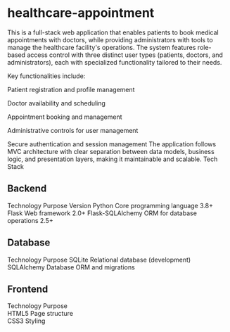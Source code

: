 # healthcare-appointment
This is a full-stack web application that enables patients to book medical appointments with doctors, while providing administrators with tools to manage the healthcare facility's operations. The system features role-based access control with three distinct user types (patients, doctors, and administrators), each with specialized functionality tailored to their needs.

Key functionalities include:

Patient registration and profile management

Doctor availability and scheduling

Appointment booking and management

Administrative controls for user management

Secure authentication and session management
The application follows MVC architecture with clear separation between data models, business logic, and presentation layers, making it maintainable and scalable.
Tech Stack
## Backend
Technology	      Purpose                   Version
Python	          Core programming language	  3.8+
Flask	            Web framework	              2.0+
Flask-SQLAlchemy	ORM for database operations	2.5+
## Database
Technology	  Purpose
SQLite	      Relational database (development)
SQLAlchemy	  Database ORM and migrations
## Frontend
Technology	  Purpose	
HTML5	        Page structure	
CSS3	        Styling	
